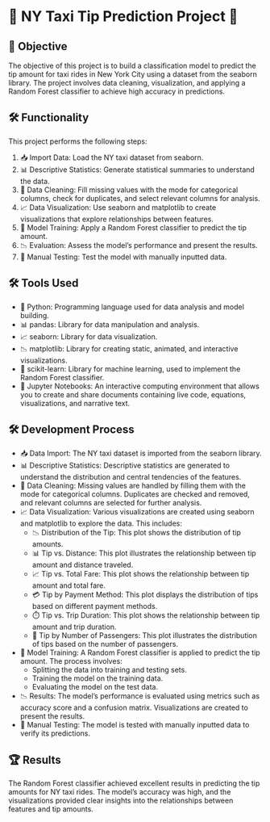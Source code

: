 # 🚖 NY Taxi Tip Prediction Project 🚖

## 🎯 Objective

The objective of this project is to build a classification model to predict the tip amount for taxi rides in New York City using a dataset from the seaborn library. The project involves data cleaning, visualization, and applying a Random Forest classifier to achieve high accuracy in predictions.

## 🛠️ Functionality

This project performs the following steps:
1. 📥 Import Data: Load the NY taxi dataset from seaborn.
2. 📊 Descriptive Statistics: Generate statistical summaries to understand the data.
3. 🧹 Data Cleaning: Fill missing values with the mode for categorical columns, check for duplicates, and select relevant columns for analysis.
4. 📈 Data Visualization: Use seaborn and matplotlib to create visualizations that explore relationships between features.
5. 🌲 Model Training: Apply a Random Forest classifier to predict the tip amount.
6. 📉 Evaluation: Assess the model’s performance and present the results.
7. 📝 Manual Testing: Test the model with manually inputted data.
   
## 🛠️ Tools Used
- 🐍 Python: Programming language used for data analysis and model building.
- 📊 pandas: Library for data manipulation and analysis.
- 📈 seaborn: Library for data visualization.
- 📉 matplotlib: Library for creating static, animated, and interactive visualizations.
- 🤖 scikit-learn: Library for machine learning, used to implement the Random Forest classifier.
- 📓 Jupyter Notebooks: An interactive computing environment that allows you to create and share documents containing live code, equations, visualizations, and narrative text.
  
## 🛠️ Development Process
- 📥 Data Import: The NY taxi dataset is imported from the seaborn library.
- 📊 Descriptive Statistics: Descriptive statistics are generated to understand the distribution and central tendencies of the features.
- 🧹 Data Cleaning: Missing values are handled by filling them with the mode for categorical columns. Duplicates are checked and removed, and relevant columns are selected for further analysis.
- 📈 Data Visualization: Various visualizations are created using seaborn and matplotlib to explore the data. This includes:
   - 📉 Distribution of the Tip: This plot shows the distribution of tip amounts.
   - 📊 Tip vs. Distance: This plot illustrates the relationship between tip amount and distance traveled.
   - 📈 Tip vs. Total Fare: This plot shows the relationship between tip amount and total fare.
   - 💳 Tip by Payment Method: This plot displays the distribution of tips based on different payment methods.
   - ⏱️ Tip vs. Trip Duration: This plot shows the relationship between tip amount and trip duration.
   - 👥 Tip by Number of Passengers: This plot illustrates the distribution of tips based on the number of passengers.
- 🌲 Model Training: A Random Forest classifier is applied to predict the tip amount. The process involves:
   - Splitting the data into training and testing sets.
   - Training the model on the training data.
   - Evaluating the model on the test data.
- 📉 Results: The model’s performance is evaluated using metrics such as accuracy score and a confusion matrix. Visualizations are created to present the results.
- 📝 Manual Testing: The model is tested with manually inputted data to verify its predictions.

## 🏆 Results
The Random Forest classifier achieved excellent results in predicting the tip amounts for NY taxi rides. The model’s accuracy was high, and the visualizations provided clear insights into the relationships between features and tip amounts.
